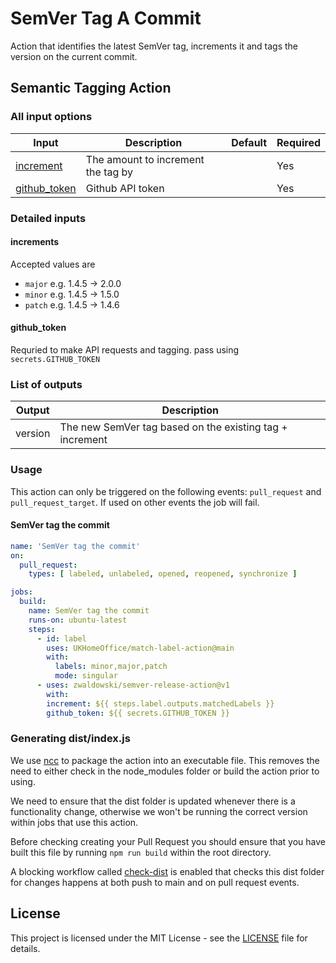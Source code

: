 # SemVer Tag A Commit

Action that identifies the latest SemVer tag, increments it and tags the version on the current commit.

## Semantic Tagging Action

### All input options

| Input                                                               | Description                                                                 | Default               | Required |
| ------------------------------------------------------------------- | --------------------------------------------------------------------------- | --------------------- | -------- |
| [increment](#increment) | The amount to increment the tag by | | Yes |
| [github_token](#github_token) | Github API token | | Yes |


### Detailed inputs

#### increments

Accepted values are 
* `major` e.g. 1.4.5 -> 2.0.0
* `minor` e.g. 1.4.5 -> 1.5.0
* `patch` e.g. 1.4.5 -> 1.4.6

#### github_token

Requried to make API requests and tagging. pass using `secrets.GITHUB_TOKEN`

### List of outputs

| Output | Description |
| --- | --- |
| version | The new SemVer tag based on the existing tag + increment |

### Usage

This action can only be triggered on the following events: `pull_request` and `pull_request_target`. If used on other events the job will fail.

#### SemVer tag the commit

```yaml
name: 'SemVer tag the commit'
on:
  pull_request:
    types: [ labeled, unlabeled, opened, reopened, synchronize ]

jobs:
  build:
    name: SemVer tag the commit
    runs-on: ubuntu-latest
    steps:
      - id: label
        uses: UKHomeOffice/match-label-action@main
        with:
          labels: minor,major,patch
          mode: singular
      - uses: zwaldowski/semver-release-action@v1
        with:
        increment: ${{ steps.label.outputs.matchedLabels }}
        github_token: ${{ secrets.GITHUB_TOKEN }}
```

### Generating dist/index.js

We use [ncc](https://github.com/vercel/ncc) to package the action into an executable file. 
This removes the need to either check in the node_modules folder or build the action prior to using.

We need to ensure that the dist folder is updated whenever there is a functionality change, otherwise we won't be running the correct version within jobs that use this action.

Before checking creating your Pull Request you should ensure that you have built this file by running `npm run build` within the root directory. 

A blocking workflow called [check-dist](.github/workflows/check-dist.yml) is enabled that checks this dist folder for changes happens at both push to main and on pull request events.

## License

This project is licensed under the MIT License - see the [LICENSE](LICENSE) file for details.
